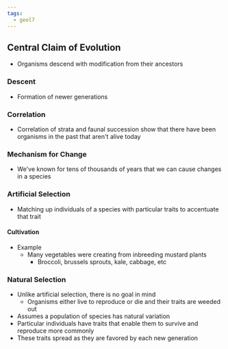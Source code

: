 ```yaml
---
tags:
  - geol7
---
```

## Central Claim of Evolution
* Organisms descend with modification from their ancestors
### Descent
* Formation of newer generations
### Correlation
* Correlation of strata and faunal succession show that there have been organisms in the past that aren't alive today
### Mechanism for Change
* We've known for tens of thousands of years that we can cause changes in a species
### Artificial Selection
* Matching up individuals of a species with particular traits to accentuate that trait
#### Cultivation
* Example
	* Many vegetables were creating from inbreeding mustard plants
		* Broccoli, brussels sprouts, kale, cabbage, etc
### Natural Selection
* Unlike artificial selection, there is no goal in mind
	* Organisms either live to reproduce or die and their traits are weeded out
* Assumes a population of species has natural variation
* Particular individuals have traits that enable them to survive and reproduce more commonly
* These traits spread as they are favored by each new generation